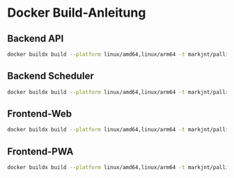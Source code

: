 # Docker Build-Anleitung

## Backend API
```bash
docker buildx build --platform linux/amd64,linux/arm64 -t markjnt/palliroute-backend-api --target main -f docker/backend.Dockerfile --push .
```

## Backend Scheduler
```bash
docker buildx build --platform linux/amd64,linux/arm64 -t markjnt/palliroute-backend-scheduler --target scheduler-image -f docker/backend.Dockerfile --push .
```

## Frontend-Web
```bash
docker buildx build --platform linux/amd64,linux/arm64 -t markjnt/palliroute-frontend-web -f docker/frontend_web.Dockerfile --push .
``` 

## Frontend-PWA
```bash
docker buildx build --platform linux/amd64,linux/arm64 -t markjnt/palliroute-frontend-pwa -f docker/frontend_pwa.Dockerfile --push .
``` 